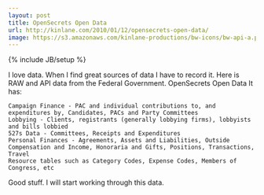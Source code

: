 ```yaml
---
layout: post
title: OpenSecrets Open Data
url: http://kinlane.com/2010/01/12/opensecrets-open-data/
image: https://s3.amazonaws.com/kinlane-productions/bw-icons/bw-api-a.png
---
```

{% include JB/setup %}
I love data. When I find great sources of data I have to record it.
Here is RAW and API data from the Federal Government.
OpenSecrets Open Data
It has:

	Campaign Finance - PAC and individual contributions to, and expenditures by, Candidates, PACs and Party Committees
	Lobbying - Clients, registrants (generally lobbying firms), lobbyists and bills lobbied
	527s Data - Committees, Receipts and Expenditures
	Personal Finances - Agreements, Assets and Liabilities, Outside Compensation and Income, Honoraria and Gifts, Positions, Transactions, Travel
	Resource tables such as Category Codes, Expense Codes, Members of Congress, etc

Good stuff. I will start working through this data.
